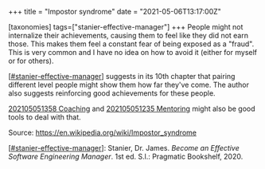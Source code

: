 +++
title = "Impostor syndrome"
date = "2021-05-06T13:17:00Z"

[taxonomies]
tags=["stanier-effective-manager"]
+++
People might not internalize their achievements, causing them to feel like they did not earn those. This makes them feel a constant fear of being exposed as a "fraud". This is very common and I have no idea on how to avoid it (either for myself or for others).

[[#stanier-effective-manager](/tags/stanier-effective-manager)] suggests in its 10th chapter that pairing different level people might show them how far they've come. The author also suggests reinforcing good achievements for these people.

[202105051358 Coaching](/blips/202105051358-coaching) and [202105051235 Mentoring](/blips/202105051235-mentoring) might also be good tools to deal with that.

Source:
https://en.wikipedia.org/wiki/Impostor_syndrome

[[#stanier-effective-manager](/tags/stanier-effective-manager)]: Stanier, Dr. James. _Become an Effective Software Engineering Manager_. 1st ed. S.l.: Pragmatic Bookshelf, 2020.
